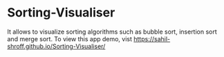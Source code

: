 # Sorting-Visualiser

It allows to visualize sorting algorithms such as bubble sort, insertion sort and merge sort.
To view this app demo, vist https://sahil-shroff.github.io/Sorting-Visualiser/
